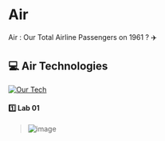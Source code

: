 # Air

Air : Our Total Airline Passengers on 1961 ? :airplane:

## 💻 Air Technologies

[![Our Tech](https://skillicons.dev/icons?i=python)](https://skillicons.dev)

#### :one: Lab 01

> ![image](https://github.com/user-attachments/assets/78f26042-6bde-4e2b-b577-77c09189591a)